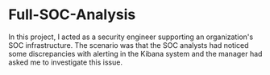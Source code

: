 # Full-SOC-Analysis

In this project, I acted as a security engineer supporting an organization's SOC infrastructure. The scenario was that the SOC analysts had noticed some discrepancies
with alerting in the Kibana system and the manager had asked me to investigate this issue.


